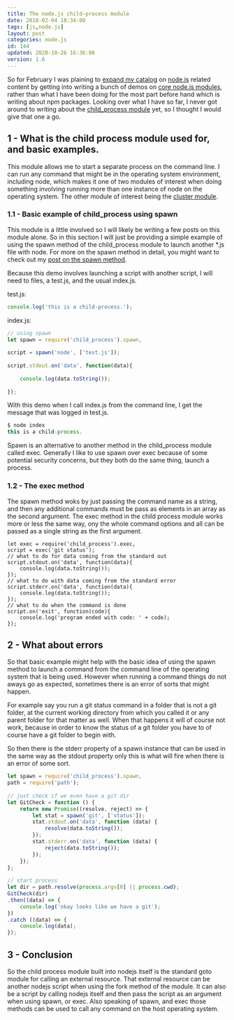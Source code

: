 ```yaml
---
title: The node.js child-process module
date: 2018-02-04 18:34:00
tags: [js,node.js]
layout: post
categories: node.js
id: 144
updated: 2020-10-26 16:36:08
version: 1.6
---
```


So for February I was plaining to [expand my catalog](/categories/node-js/) on [node.js](https://nodejs.org/en/) related content by getting into writing a bunch of demos on [core node.js modules](https://nodejs.org/dist/latest-v8.x/docs/api/), rather than what I have been doing for the most part before hand which is writing about npm packages. Looking over what I have so far, I never got around to writing about the [child_process module](https://nodejs.org/dist/latest-v8.x/docs/api/child_process.html) yet, so I thought I would give that one a go.

<!-- more -->

## 1 - What is the child process module used for, and basic examples.

This module allows me to start a separate process on the command line. I can run any command that might be in the operating system environment, including node, which makes it one of two modules of interest when doing something involving running more than one instance of node on the operating system. The other module of interest being the [cluster module](/2018/01/18/nodejs-cluster/).

### 1.1 - Basic example of child_process using spawn

This module is a little involved so I will likely be writing a few posts on this module alone. So in this section I will just be providing a simple example of using the spawn method of the child_process module to launch another \*.js file with node. For more on the spawn method in detail, you might want to check out my [post on the spawn method](/2019/08/02/nodejs-child-process-spawn/).

Because this demo involves launching a script with another script, I will need to files, a test.js, and the usual index.js.

test.js:
```js
console.log('this is a child-process.');
```

index.js:
```js
// using spawn
let spawn = require('child_process').spawn,
 
script = spawn('node', ['test.js']);
 
script.stdout.on('data', function(data){
 
    console.log(data.toString());
 
});
```

With this demo when I call index.js from the command line, I get the message that was logged in test.js.

```js
$ node index
this is a child-process.
```

Spawn is an alternative to another method in the child_process module called exec. Generally I like to use spawn over exec because of some potential security concerns, but they both do the same thing, launch a process.

### 1.2 - The exec method

The spawn method woks by just passing the command name as a string, and then any additional commands must be pass as elements in an array as the second argument. The exec method in the child process module works more or less the same way, ony the whole command options and all can be passed as a single string as the first argument.

```
let exec = require('child_process').exec,
script = exec('git status');
// what to do for data coming from the standard out
script.stdout.on('data', function(data){
    console.log(data.toString());
});
// what to do with data coming from the standard error
script.stderr.on('data', function(data){
    console.log(data.toString());
});
// what to do when the command is done
script.on('exit', function(code){
    console.log('program ended with code: ' + code);
});
```

## 2 - What about errors

So that basic example might help with the basic idea of using the spawn method to launch a command from the command line of the operating system that is being used. However when running a command things do not aways go as expected, sometimes there is an error of sorts that might happen.

For example say you run a git status command in a folder that is not a git folder, at the current working directory from which you called it or any parent folder for that matter as well. When that happens it will of course not work, because in order to know the status of a git folder you have to of course have a git folder to begin with.

So then there is the stderr property of a spawn instance that can be used in the same way as the stdout property only this is what will fire when there is an error of some sort.

```js
let spawn = require('child_process').spawn,
path = require('path');
 
// just check if we even have a git dir
let GitCheck = function () {
    return new Promise((resolve, reject) => {
        let stat = spawn('git', ['status']);
        stat.stdout.on('data', function (data) {
            resolve(data.toString());
        });
        stat.stderr.on('data', function (data) {
            reject(data.toString());
        });
    });
};
 
// start process
let dir = path.resolve(process.argv[0] || process.cwd);
GitCheck(dir)
.then((data) => {
    console.log('okay looks like we have a git');
})
.catch ((data) => {
    console.log(data);
});
```

## 3 - Conclusion

So the child process module built into nodejs itself is the standard goto module for calling an external resource. That external resource can be another nodejs script when using the fork method of the module. It can also be a script by calling nodejs itself and then pass the script as an argument when using spawn, or exec. Also speaking of spawn, and exec those methods can be used to call any command on the host operating system.